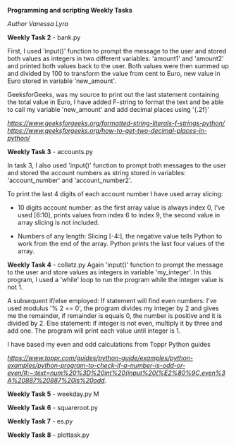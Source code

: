 **Programming and scripting Weekly Tasks**

_Author Vanessa Lyra_

**Weekly Task 2** - bank.py

First, I used 'input()' function to prompt the message to the user and stored both values as integers in two different variables: 'amount1' and 'amount2' and printed both values back to the user.
Both values were then summed up and divided by 100 to transform the value from cent to Euro, new value in Euro stored in variable 'new_amount'.

GeeksforGeeks, was my source to print out the last statement containing the total value in Euro, I have added F-string to format the text and be able to call my variable 'new_amount' and add decimal places using '{.2f}'

_https://www.geeksforgeeks.org/formatted-string-literals-f-strings-python/_
_https://www.geeksforgeeks.org/how-to-get-two-decimal-places-in-python/_


**Weekly Task 3** - accounts.py

In task 3, I also used 'input()' function to prompt both messages to the user and stored the account numbers as string stored in variables: 'account_number' and 'account_number2'.

To print the last 4 digits of each account number I have used array slicing:
- 10 digits account number: as the first array value is always index 0, I've used [6:10], prints values from index 6 to index 9, the second value in array slicing is not included.

- Numbers of any length: Slicing [-4:], the negative value tells Python to work from the end of the array. Python prints the last four values of the array.
  

**Weekly Task 4** - collatz.py
Again 'input()' function to prompt the message to the user and store values as integers in variable 'my_integer'.
In this program, I used a 'while' loop to run the program while the integer value is not 1. 

A subsequent if/else employed:
If statement will find even numbers: I've used modulus '% 2 == 0', the program divides my integer by 2  and gives me the remainder, if remainder is equals 0, the number is positive and it is divided by 2.
Else statement: if integer is not even, multiply it by three and add one.
The program will print each value until integer is 1.

I have based my even and odd calculations from Toppr Python guides

_https://www.toppr.com/guides/python-guide/examples/python-examples/python-program-to-check-if-a-number-is-odd-or-even/#:~:text=num%20%3D%20int%20(input%20(%E2%80%9C,even%3A%20887%20887%20is%20odd._

**Weekly Task 5** - weekday.py  M

**Weekly Task 6** - squareroot.py

**Weekly Task 7** - es.py

**Weekly Task 8** - plottask.py



